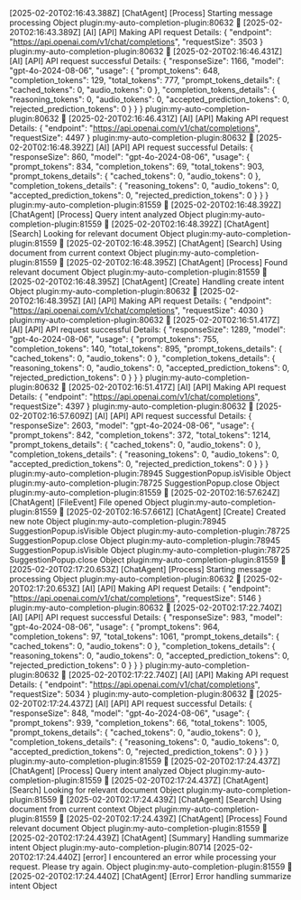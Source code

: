 [2025-02-20T02:16:43.388Z] [ChatAgent] [Process] Starting message processing Object
plugin:my-auto-completion-plugin:80632 🤖 [2025-02-20T02:16:43.389Z] [AI] [API] Making API request
Details: {
  "endpoint": "https://api.openai.com/v1/chat/completions",
  "requestSize": 3503
}
plugin:my-auto-completion-plugin:80632 🤖 [2025-02-20T02:16:46.431Z] [AI] [API] API request successful
Details: {
  "responseSize": 1166,
  "model": "gpt-4o-2024-08-06",
  "usage": {
    "prompt_tokens": 648,
    "completion_tokens": 129,
    "total_tokens": 777,
    "prompt_tokens_details": {
      "cached_tokens": 0,
      "audio_tokens": 0
    },
    "completion_tokens_details": {
      "reasoning_tokens": 0,
      "audio_tokens": 0,
      "accepted_prediction_tokens": 0,
      "rejected_prediction_tokens": 0
    }
  }
}
plugin:my-auto-completion-plugin:80632 🤖 [2025-02-20T02:16:46.431Z] [AI] [API] Making API request
Details: {
  "endpoint": "https://api.openai.com/v1/chat/completions",
  "requestSize": 4497
}
plugin:my-auto-completion-plugin:80632 🤖 [2025-02-20T02:16:48.392Z] [AI] [API] API request successful
Details: {
  "responseSize": 860,
  "model": "gpt-4o-2024-08-06",
  "usage": {
    "prompt_tokens": 834,
    "completion_tokens": 69,
    "total_tokens": 903,
    "prompt_tokens_details": {
      "cached_tokens": 0,
      "audio_tokens": 0
    },
    "completion_tokens_details": {
      "reasoning_tokens": 0,
      "audio_tokens": 0,
      "accepted_prediction_tokens": 0,
      "rejected_prediction_tokens": 0
    }
  }
}
plugin:my-auto-completion-plugin:81559 🤖 [2025-02-20T02:16:48.392Z] [ChatAgent] [Process] Query intent analyzed Object
plugin:my-auto-completion-plugin:81559 🤖 [2025-02-20T02:16:48.392Z] [ChatAgent] [Search] Looking for relevant document Object
plugin:my-auto-completion-plugin:81559 🤖 [2025-02-20T02:16:48.395Z] [ChatAgent] [Search] Using document from current context Object
plugin:my-auto-completion-plugin:81559 🤖 [2025-02-20T02:16:48.395Z] [ChatAgent] [Process] Found relevant document Object
plugin:my-auto-completion-plugin:81559 🤖 [2025-02-20T02:16:48.395Z] [ChatAgent] [Create] Handling create intent Object
plugin:my-auto-completion-plugin:80632 🤖 [2025-02-20T02:16:48.395Z] [AI] [API] Making API request
Details: {
  "endpoint": "https://api.openai.com/v1/chat/completions",
  "requestSize": 4030
}
plugin:my-auto-completion-plugin:80632 🤖 [2025-02-20T02:16:51.417Z] [AI] [API] API request successful
Details: {
  "responseSize": 1289,
  "model": "gpt-4o-2024-08-06",
  "usage": {
    "prompt_tokens": 755,
    "completion_tokens": 140,
    "total_tokens": 895,
    "prompt_tokens_details": {
      "cached_tokens": 0,
      "audio_tokens": 0
    },
    "completion_tokens_details": {
      "reasoning_tokens": 0,
      "audio_tokens": 0,
      "accepted_prediction_tokens": 0,
      "rejected_prediction_tokens": 0
    }
  }
}
plugin:my-auto-completion-plugin:80632 🤖 [2025-02-20T02:16:51.417Z] [AI] [API] Making API request
Details: {
  "endpoint": "https://api.openai.com/v1/chat/completions",
  "requestSize": 4397
}
plugin:my-auto-completion-plugin:80632 🤖 [2025-02-20T02:16:57.609Z] [AI] [API] API request successful
Details: {
  "responseSize": 2603,
  "model": "gpt-4o-2024-08-06",
  "usage": {
    "prompt_tokens": 842,
    "completion_tokens": 372,
    "total_tokens": 1214,
    "prompt_tokens_details": {
      "cached_tokens": 0,
      "audio_tokens": 0
    },
    "completion_tokens_details": {
      "reasoning_tokens": 0,
      "audio_tokens": 0,
      "accepted_prediction_tokens": 0,
      "rejected_prediction_tokens": 0
    }
  }
}
plugin:my-auto-completion-plugin:78945 SuggestionPopup.isVisible Object
plugin:my-auto-completion-plugin:78725 SuggestionPopup.close Object
plugin:my-auto-completion-plugin:81559 🤖 [2025-02-20T02:16:57.624Z] [ChatAgent] [FileEvent] File opened Object
plugin:my-auto-completion-plugin:81559 🤖 [2025-02-20T02:16:57.661Z] [ChatAgent] [Create] Created new note Object
plugin:my-auto-completion-plugin:78945 SuggestionPopup.isVisible Object
plugin:my-auto-completion-plugin:78725 SuggestionPopup.close Object
plugin:my-auto-completion-plugin:78945 SuggestionPopup.isVisible Object
plugin:my-auto-completion-plugin:78725 SuggestionPopup.close Object
plugin:my-auto-completion-plugin:81559 🤖 [2025-02-20T02:17:20.653Z] [ChatAgent] [Process] Starting message processing Object
plugin:my-auto-completion-plugin:80632 🤖 [2025-02-20T02:17:20.653Z] [AI] [API] Making API request
Details: {
  "endpoint": "https://api.openai.com/v1/chat/completions",
  "requestSize": 5146
}
plugin:my-auto-completion-plugin:80632 🤖 [2025-02-20T02:17:22.740Z] [AI] [API] API request successful
Details: {
  "responseSize": 983,
  "model": "gpt-4o-2024-08-06",
  "usage": {
    "prompt_tokens": 964,
    "completion_tokens": 97,
    "total_tokens": 1061,
    "prompt_tokens_details": {
      "cached_tokens": 0,
      "audio_tokens": 0
    },
    "completion_tokens_details": {
      "reasoning_tokens": 0,
      "audio_tokens": 0,
      "accepted_prediction_tokens": 0,
      "rejected_prediction_tokens": 0
    }
  }
}
plugin:my-auto-completion-plugin:80632 🤖 [2025-02-20T02:17:22.740Z] [AI] [API] Making API request
Details: {
  "endpoint": "https://api.openai.com/v1/chat/completions",
  "requestSize": 5034
}
plugin:my-auto-completion-plugin:80632 🤖 [2025-02-20T02:17:24.437Z] [AI] [API] API request successful
Details: {
  "responseSize": 848,
  "model": "gpt-4o-2024-08-06",
  "usage": {
    "prompt_tokens": 939,
    "completion_tokens": 66,
    "total_tokens": 1005,
    "prompt_tokens_details": {
      "cached_tokens": 0,
      "audio_tokens": 0
    },
    "completion_tokens_details": {
      "reasoning_tokens": 0,
      "audio_tokens": 0,
      "accepted_prediction_tokens": 0,
      "rejected_prediction_tokens": 0
    }
  }
}
plugin:my-auto-completion-plugin:81559 🤖 [2025-02-20T02:17:24.437Z] [ChatAgent] [Process] Query intent analyzed Object
plugin:my-auto-completion-plugin:81559 🤖 [2025-02-20T02:17:24.437Z] [ChatAgent] [Search] Looking for relevant document Object
plugin:my-auto-completion-plugin:81559 🤖 [2025-02-20T02:17:24.439Z] [ChatAgent] [Search] Using document from current context Object
plugin:my-auto-completion-plugin:81559 🤖 [2025-02-20T02:17:24.439Z] [ChatAgent] [Process] Found relevant document Object
plugin:my-auto-completion-plugin:81559 🤖 [2025-02-20T02:17:24.439Z] [ChatAgent] [Summary] Handling summarize intent Object
plugin:my-auto-completion-plugin:80714 [2025-02-20T02:17:24.440Z] [error] I encountered an error while processing your request. Please try again. Object
plugin:my-auto-completion-plugin:81559 🤖 [2025-02-20T02:17:24.440Z] [ChatAgent] [Error] Error handling summarize intent Object